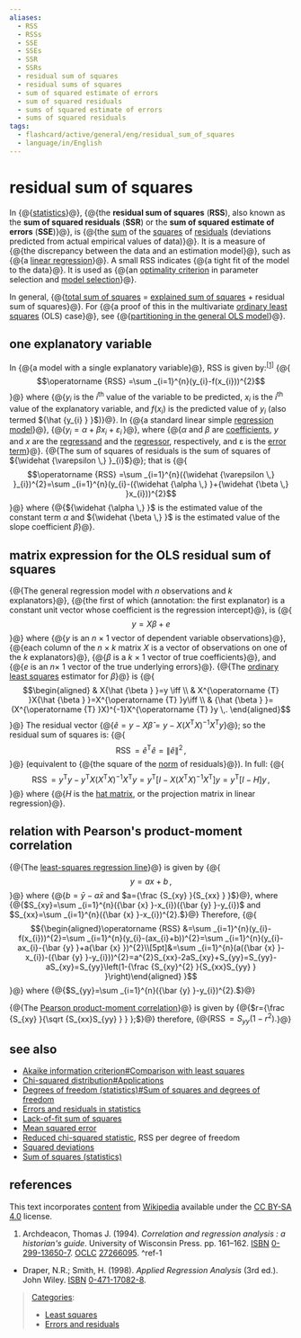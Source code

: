 ```yaml
---
aliases:
  - RSS
  - RSSs
  - SSE
  - SSEs
  - SSR
  - SSRs
  - residual sum of squares
  - residual sums of squares
  - sum of squared estimate of errors
  - sum of squared residuals
  - sums of squared estimate of errors
  - sums of squared residuals
tags:
  - flashcard/active/general/eng/residual_sum_of_squares
  - language/in/English
---
```


# residual sum of squares

<!-- | ![](../../archives/Wikimedia%20Commons/Question%20book-new.svg) | This article __needs additional citations for [verification](https://en.wikipedia.org/wiki/Wikipedia:Verifiability)__. Please help [improve this article](https://en.wikipedia.org/wiki/Special:EditPage/Residual%20sum%20of%20squares) by [adding citations to reliable sources](https://en.wikipedia.org/wiki/Help:Referencing%20for%20beginners). Unsourced material may be challenged and removed._Find sources:_["Residual sum of squares"](https://www.google.com/search?as_eq=wikipedia&q=%22Residual+sum+of+squares%22) – [news](https://www.google.com/search?tbm=nws&q=%22Residual+sum+of+squares%22+-wikipedia&tbs=ar:1) __·__ [newspapers](https://www.google.com/search?&q=%22Residual+sum+of+squares%22&tbs=bkt:s&tbm=bks) __·__ [books](https://www.google.com/search?tbs=bks:1&q=%22Residual+sum+of+squares%22+-wikipedia) __·__ [scholar](https://scholar.google.com/scholar?q=%22Residual+sum+of+squares%22) __·__ [JSTOR](https://www.jstor.org/action/doBasicSearch?Query=%22Residual+sum+of+squares%22&acc=on&wc=on) _\(April 2013\)__\([Learn how and when to remove this message](https://en.wikipedia.org/wiki/Help:Maintenance%20template%20removal)\)_ | -->

In {@{[statistics](statistics.md)}@}, {@{the __residual sum of squares__ \(__RSS__\), also known as the __sum of squared residuals__ \(__SSR__\) or the __sum of squared estimate of errors__ \(__SSE__\)}@}, is {@{the [sum](summation.md) of the [squares](square%20(algebra).md) of [residuals](errors%20and%20residuals.md) \(deviations predicted from actual empirical values of data\)}@}. It is a measure of {@{the discrepancy between the data and an estimation model}@}, such as {@{a [linear regression](linear%20regression.md)}@}. A small RSS indicates {@{a tight fit of the model to the data}@}. It is used as {@{an [optimality criterion](optimality%20criterion.md) in parameter selection and [model selection](model%20selection.md)}@}. <!--SR:!2025-03-16,60,310!2025-03-15,59,310!2025-03-10,55,310!2025-03-13,58,310!2025-03-16,60,310!2025-03-17,61,310!2025-03-12,57,310-->

In general, {@{[total sum of squares](total%20sum%20of%20squares.md) = [explained sum of squares](explained%20sum%20of%20squares.md) + residual sum of squares}@}. For {@{a proof of this in the multivariate [ordinary least squares](ordinary%20least%20squares.md) \(OLS\) case}@}, see {@{[partitioning in the general OLS model](explained%20sum%20of%20squares.md#partitioning%20in%20the%20general%20ordinary%20least%20squares%20model)}@}. <!--SR:!2025-03-22,65,310!2025-03-22,65,310!2025-02-28,47,290-->

## one explanatory variable

In {@{a model with a single explanatory variable}@}, RSS is given by:<sup>[\[1\]](#^ref-1)</sup> {@{$$\operatorname {RSS} =\sum _{i=1}^{n}(y_{i}-f(x_{i}))^{2}$$}@} where {@{_y_<sub>_i_</sub> is the _i_<sup>th</sup> value of the variable to be predicted, _x_<sub>_i_</sub> is the _i_<sup>th</sup> value of the explanatory variable, and $f(x_{i})$ is the predicted value of _y_<sub>_i_</sub> \(also termed ${\hat {y_{i} } }$\)}@}. In {@{a standard linear simple [regression model](regression%20analysis.md#regression%20models)}@}, {@{$y_{i}=\alpha +\beta x_{i}+\varepsilon _{i}\,$}@}, where {@{$\alpha$ and $\beta$ are [coefficients](coefficient.md), _y_ and _x_ are the [regressand](dependent%20and%20independent%20variables.md#dependent%20variable) and the [regressor](dependent%20and%20independent%20variables.md#statistics%20synonyms), respectively, and ε is the [error term](errors%20and%20residuals.md)}@}. {@{The sum of squares of residuals is the sum of squares of ${\widehat {\varepsilon \,} }_{i}$}@}; that is {@{$$\operatorname {RSS} =\sum _{i=1}^{n}({\widehat {\varepsilon \,} }_{i})^{2}=\sum _{i=1}^{n}(y_{i}-({\widehat {\alpha \,} }+{\widehat {\beta \,} }x_{i}))^{2}$$}@} where {@{${\widehat {\alpha \,} }$ is the estimated value of the constant term $\alpha$ and ${\widehat {\beta \,} }$ is the estimated value of the slope coefficient $\beta$}@}. <!--SR:!2025-03-18,62,310!2025-03-19,63,310!2025-02-28,47,290!2025-03-23,66,310!2025-03-23,66,310!2025-03-21,64,310!2025-02-17,39,290!2025-03-17,61,310!2025-03-11,56,310-->

## matrix expression for the OLS residual sum of squares

{@{The general regression model with _n_ observations and _k_ explanators}@}, {@{the first of which (annotation: the first explanator) is a constant unit vector whose coefficient is the regression intercept}@}, is {@{$$y=X\beta +e$$}@} where {@{_y_ is an _n_ × 1 vector of dependent variable observations}@}, {@{each column of the _n_ × _k_ matrix _X_ is a vector of observations on one of the _k_ explanators}@}, {@{$\beta$ is a _k_ × 1 vector of true coefficients}@}, and {@{_e_ is an _n_<!-- markdown separator -->× 1 vector of the true underlying errors}@}. {@{The [ordinary least squares](ordinary%20least%20squares.md) estimator for $\beta$}@} is {@{$$\begin{aligned} & X{\hat {\beta } }=y \iff \\ & X^{\operatorname {T} }X{\hat {\beta } }=X^{\operatorname {T} }y\iff \\ & {\hat {\beta } }=(X^{\operatorname {T} }X)^{-1}X^{\operatorname {T} }y \,. \end{aligned}$$}@} The residual vector {@{${\hat {e} }=y-X{\hat {\beta } }=y-X(X^{\operatorname {T} }X)^{-1}X^{\operatorname {T} }y$}@}; so the residual sum of squares is: {@{$$\operatorname {RSS} ={\hat {e} }^{\operatorname {T} }{\hat {e} }=\|{\hat {e} }\|^{2} \,,$$}@} \(equivalent to {@{the square of the [norm](norm%20(mathematics).md) of residuals}@}\). In full: {@{$$\operatorname {RSS} =y^{\operatorname {T} }y-y^{\operatorname {T} }X(X^{\operatorname {T} }X)^{-1}X^{\operatorname {T} }y=y^{\operatorname {T} }[I-X(X^{\operatorname {T} }X)^{-1}X^{\operatorname {T} }]y=y^{\operatorname {T} }[I-H]y \,,$$}@} where {@{_H_ is the [hat matrix](projection%20matrix.md), or the projection matrix in linear regression}@}. <!--SR:!2025-03-02,46,290!2025-02-17,39,290!2025-03-18,62,310!2025-03-09,54,310!2025-03-19,63,310!2025-03-24,67,310!2025-02-25,44,290!2025-03-21,64,310!2025-02-14,33,270!2025-02-14,33,270!2025-03-24,67,310!2025-03-23,66,310!2025-04-01,60,250!2025-03-03,46,290-->

## relation with Pearson's product-moment correlation

{@{The [least-squares regression line](least%20squares.md)}@} is given by {@{$$y=ax+b \,,$$}@} where {@{$b={\bar {y} }-a{\bar {x} }$ and $a={\frac {S_{xy} }{S_{xx} } }$}@}, where {@{$S_{xy}=\sum _{i=1}^{n}({\bar {x} }-x_{i})({\bar {y} }-y_{i})$ and $S_{xx}=\sum _{i=1}^{n}({\bar {x} }-x_{i})^{2}.$}@} Therefore, {@{$${\begin{aligned}\operatorname {RSS} &=\sum _{i=1}^{n}(y_{i}-f(x_{i}))^{2}=\sum _{i=1}^{n}(y_{i}-(ax_{i}+b))^{2}=\sum _{i=1}^{n}(y_{i}-ax_{i}-{\bar {y} }+a{\bar {x} })^{2}\\[5pt]&=\sum _{i=1}^{n}(a({\bar {x} }-x_{i})-({\bar {y} }-y_{i}))^{2}=a^{2}S_{xx}-2aS_{xy}+S_{yy}=S_{yy}-aS_{xy}=S_{yy}\left(1-{\frac {S_{xy}^{2} }{S_{xx}S_{yy} } }\right)\end{aligned} }$$}@} where {@{$S_{yy}=\sum _{i=1}^{n}({\bar {y} }-y_{i})^{2}.$}@} <!--SR:!2025-02-26,45,290!2025-03-13,58,310!2025-02-08,29,270!2025-02-27,46,290!2025-02-01,24,250!2025-02-27,46,290-->

{@{The [Pearson product-moment correlation](Pearson%20correlation%20coefficient.md)}@} is given by {@{$r={\frac {S_{xy} }{\sqrt {S_{xx}S_{yy} } } };$}@} therefore, {@{$\operatorname {RSS} =S_{yy}(1-r^{2}).$}@} <!--SR:!2025-03-09,54,310!2025-04-20,80,270!2025-02-09,13,210-->

## see also

- [Akaike information criterion\#Comparison with least squares](Akaike%20information%20criterion.md#comparison%20with%20least%20squares)
- [Chi-squared distribution\#Applications](chi-squared%20distribution.md#applications)
- [Degrees of freedom \(statistics\)\#Sum of squares and degrees of freedom](degrees%20of%20freedom%20(statistics).md#sum%20of%20squares%20and%20degrees%20of%20freedom)
- [Errors and residuals in statistics](errors%20and%20residuals.md)
- [Lack-of-fit sum of squares](lack-of-fit%20sum%20of%20squares.md)
- [Mean squared error](mean%20squared%20error.md)
- [Reduced chi-squared statistic](reduced%20chi-squared%20statistic.md), RSS per degree of freedom
- [Squared deviations](squared%20deviations%20from%20the%20mean.md)
- [Sum of squares \(statistics\)](partition%20of%20sums%20of%20squares.md)

## references

This text incorporates [content](https://en.wikipedia.org/wiki/residual_sum_of_squares) from [Wikipedia](Wikipedia.md) available under the [CC BY-SA 4.0](https://creativecommons.org/licenses/by-sa/4.0/) license.

1. <a id="CITEREFArchdeacon, Thomas J.1994"></a> Archdeacon, Thomas J. \(1994\). _Correlation and regression analysis : a historian's guide_. University of Wisconsin Press. pp. 161–162. [ISBN](ISBN.md) [0-299-13650-7](https://en.wikipedia.org/wiki/Special:BookSources/0-299-13650-7). [OCLC](OCLC.md#OCLC) [27266095](https://search.worldcat.org/oclc/27266095). <a id="^ref-1"></a>^ref-1

- <a id="CITEREFDraperSmith1998"></a> Draper, N.R.; Smith, H. \(1998\). _Applied Regression Analysis_ \(3rd ed.\). John Wiley. [ISBN](ISBN.md) [0-471-17082-8](https://en.wikipedia.org/wiki/Special:BookSources/0-471-17082-8).

> [Categories](https://en.wikipedia.org/wiki/Help:Category):
>
> - [Least squares](https://en.wikipedia.org/wiki/Category:Least%20squares)
> - [Errors and residuals](https://en.wikipedia.org/wiki/Category:Errors%20and%20residuals)
